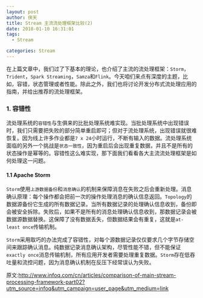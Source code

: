 ```yaml
---
layout: post
author: 侠天
title: Stream 主流流处理框架比较(2)
date: 2018-01-10 16:31:01
tags:
  - Stream

categories: Stream
---
```


在上篇文章中，我们过了下基本的理论，也介绍了主流的流处理框架：`Storm`，`Trident`，`Spark Streaming`，`Samza`和`Flink`。今天咱们来点有深度的主题，比如，容错，状态管理或者性能。除此之外，我们也将讨论开发分布式流处理应用的指南，并给出推荐的流处理框架。

### 1. 容错性

流处理系统的`容错性`与生俱来的比批处理系统难实现。当批处理系统中出现错误时，我们只需要把失败的部分简单重启即可；但对于流处理系统，出现错误就很难恢复。因为线上许多作业都是`7 x 24`小时运行，不断有输入的数据。流处理系统面临的另外一个挑战是`状态一致性`，因为重启后会出现重复数据，并且不是所有的状态操作是幂等的。容错性这么难实现，那下面我们看看各大主流流处理框架是如何处理这一问题。

#### 1.1 Apache Storm

`Storm`使用`上游数据备份`和`消息确认`的机制来保障消息在失败之后会重新处理。消息确认原理：每个操作都会把前一次的操作处理消息的确认信息返回。`Topology`的数据源备份它生成的所有数据记录。当所有数据记录的处理确认信息收到，备份即会被安全拆除。失败后，如果不是所有的消息处理确认信息收到，那数据记录会被数据源数据替换。这保障了没有数据丢失，但数据结果会有重复，这就是`at-least once`传输机制。

`Storm`采用取巧的办法完成了容错性，对每个源数据记录仅仅要求几个字节存储空间来跟踪确认消息。纯数据记录消息确认架构，尽管性能不错，但不能保证`exactly once`消息传输机制，所有应用开发者需要处理重复数据。`Storm`存在低吞吐量和流控问题，因为消息确认机制在反压下经常误认为失败。


























原文:http://www.infoq.com/cn/articles/comparison-of-main-stream-processing-framework-part02?utm_source=infoq&utm_campaign=user_page&utm_medium=link
